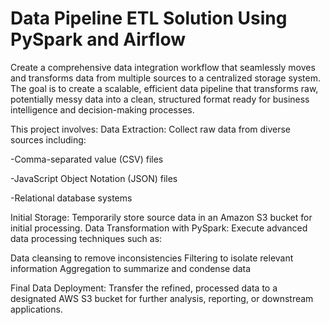 # Data Pipeline ETL Solution Using PySpark and Airflow
Create a comprehensive data integration workflow that seamlessly moves and transforms data from multiple sources to a centralized storage system. The goal is to create a scalable, efficient data pipeline that transforms raw, potentially messy data into a clean, structured format ready for business intelligence and decision-making processes.

This project involves:
Data Extraction: Collect raw data from diverse sources including:

-Comma-separated value (CSV) files

-JavaScript Object Notation (JSON) files

-Relational database systems

Initial Storage: Temporarily store source data in an Amazon S3 bucket for initial processing.
Data Transformation with PySpark: Execute advanced data processing techniques such as:

Data cleansing to remove inconsistencies
Filtering to isolate relevant information
Aggregation to summarize and condense data

Final Data Deployment: Transfer the refined, processed data to a designated AWS S3 bucket for further analysis, reporting, or downstream applications.

